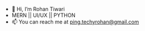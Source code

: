 - 👋 Hi, I’m Rohan Tiwari
- MERN || UI/UX || PYTHON
- 📫 You can reach me at ping.techyrohan@gmail.com
